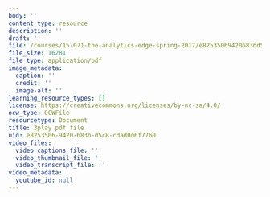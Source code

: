 ```yaml
---
body: ''
content_type: resource
description: ''
draft: ''
file: /courses/15-071-the-analytics-edge-spring-2017/e82535069420683bd5c8cdad0d6f7760_mw0jJm_3KXs.pdf
file_size: 16281
file_type: application/pdf
image_metadata:
  caption: ''
  credit: ''
  image-alt: ''
learning_resource_types: []
license: https://creativecommons.org/licenses/by-nc-sa/4.0/
ocw_type: OCWFile
resourcetype: Document
title: 3play pdf file
uid: e8253506-9420-683b-d5c8-cdad0d6f7760
video_files:
  video_captions_file: ''
  video_thumbnail_file: ''
  video_transcript_file: ''
video_metadata:
  youtube_id: null
---
```


